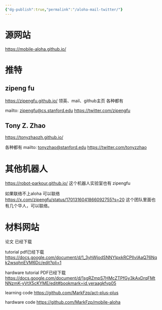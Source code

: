 ```yaml
---
{"dg-publish":true,"permalink":"/aloha-mail-twitter/"}
---
```


# 源网站
https://mobile-aloha.github.io/

# 推特
## zipeng fu
https://zipengfu.github.io/
领英、mail、github主页 各种都有

mailto: zipengfu@cs.stanford.edu
https://twitter.com/zipengfu 

## Tony Z. Zhao
https://tonyzhaozh.github.io/

各种都有
mailto: tonyzhao@stanford.edu
https://twitter.com/tonyzzhao


# 其他机器人
https://robot-parkour.github.io/
这个机器人实验室也有 zipengfu

如果联络不上aloha
可以联络
https://x.com/zipengfu/status/1701316041866092755?s=20
这个团队里面也有几个华人，可以联络。



# 材料网站
论文
已经下载

tutorial pdf已经下载
https://docs.google.com/document/d/1_3yhWjodSNNYlpxkRCPIlvIAaQ76Nqk2wsqhnEVM6Dc/edit?pli=1

hardware tutorial PDF已经下载
https://docs.google.com/document/d/1sgRZmpS7HMcZTPfGy3kAxDrqFMtNNzmK-yVtX5cKYME/edit#bookmark=id.yeraagkfvp05

learning code
https://github.com/MarkFzp/act-plus-plus

hardware code
https://github.com/MarkFzp/mobile-aloha